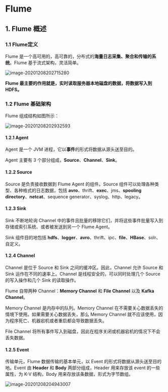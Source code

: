 # Flume

## 1. Flume 概述

### 1.1 Flume定义

Flume 是一个高可用的，高可靠的，分布式的**海量日志采集、聚合和传输的系统**。Flume 基于流式架构，灵活简单。

![image-20201208202715280](flume.assets\image-20201208202715280.png)

**Flume 最主要的作用就是，实时读取服务器本地磁盘的数据，将数据写入到 HDFS。**

### 1.2 Flume 基础架构

Flume 组成结构如图所示：

![image-20201208202932593](flume.assets\image-20201208202932593.png)

#### 1.2.1 Agent

Agent 是一个 JVM 进程，它以**事件**的形式将数据从源头送至目的。

Agent 主要有 3 个部分组成，**Source**、**Channel**、**Sink**。

#### 1.2.2 Source

Source 是负责接收数据到 Flume Agent 的组件。Source 组件可以处理各种类型、各种格式的日志数据，包括 **avro**、thrift、**exec**、jms、**spooling directory**、**netcat**、sequence generator、syslog、http、legacy。

#### 1.2.3 Sink

Sink 不断地轮询 Channel 中的事件且批量的移除它们，并将这些事件批量写入到存储或索引系统、或者被发送到另一个 Flume Agent。

Sink 组件目的地包括 **hdfs**、**logger**、**avro**、thrift、ipc、**file**、**HBase**、solr、自定义。

#### 1.2.4 Channel

Channel 是位于 Source 和 Sink 之间的缓冲区。因此，Channel 允许 Source 和 Sink 运作在不同的速率上。Channel 是线程安全的，可以同时处理几个 Source 的写入操作和几个 Sink 的读取操作。

Flume 自带两种 Channel：**Memory  Channel** 和 **File Channel** 以及 **Kafka Channel**。

Memory Channel 是内存中的队列。Memory Channel 在不需要关心数据丢失的情境下使用。如果需要关心数据丢失，那么 Memory Channel 就不应该使用，因为程序死亡、机器宕机或者重启都会导致数据丢失。

File Channel 将所有事件写入到磁盘，因此在程序关闭或机器宕机的情况下不会丢失数据。

#### 1.2.5 Event

传输单元，Flume 数据传输的基本单元，以 Event 的形式将数据从源头送至目的地。Event 由 **Header** 和 **Body** 两部分组成，Header 用来存放该 event 的一些属性，为 K-V 结构，Body 用来存放该条数据，形式为字节数组。

![image-20201208204943007](flume.assets\image-20201208204943007.png)